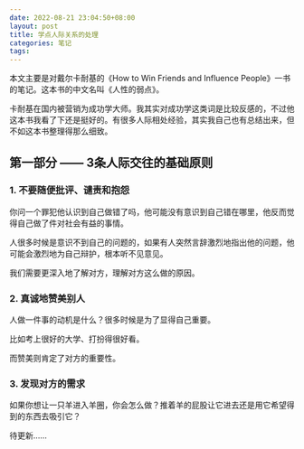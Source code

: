 ```yaml
---
date: 2022-08-21 23:04:50+08:00
layout: post
title: 学点人际关系的处理
categories: 笔记
tags: 
---
```


本文主要是对戴尔卡耐基的《How to Win Friends and Influence People》一书的笔记。这本书的中文名叫《人性的弱点》。

卡耐基在国内被营销为成功学大师。我其实对成功学这类词是比较反感的，不过他这本书我看了下还是挺好的。有很多人际相处经验，其实我自己也有总结出来，但不如这本书整理得那么细致。

## 第一部分 —— 3条人际交往的基础原则

### 1. 不要随便批评、谴责和抱怨

你问一个罪犯他认识到自己做错了吗，他可能没有意识到自己错在哪里，他反而觉得自己做了件对社会有益的事情。

人很多时候是意识不到自己的问题的，如果有人突然言辞激烈地指出他的问题，他可能会激烈地为自己辩护，根本听不见意见。

我们需要更深入地了解对方，理解对方这么做的原因。

### 2. 真诚地赞美别人

人做一件事的动机是什么？很多时候是为了显得自己重要。

比如考上很好的大学、打扮得很好看。

而赞美则肯定了对方的重要性。


### 3. 发现对方的需求

如果你想让一只羊进入羊圈，你会怎么做？推着羊的屁股让它进去还是用它希望得到的东西去吸引它？

待更新……





